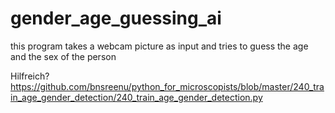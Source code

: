 # gender_age_guessing_ai
this program takes a webcam picture as input and 
tries to guess the age and the sex of the person


Hilfreich?
https://github.com/bnsreenu/python_for_microscopists/blob/master/240_train_age_gender_detection/240_train_age_gender_detection.py
